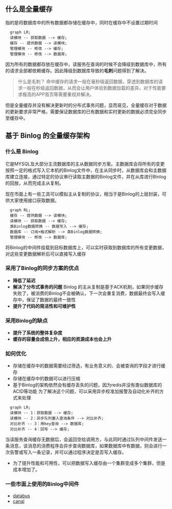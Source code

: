 ## 什么是全量缓存
指的是将数据库中的所有数据都存储在缓存中，同时在缓存中不设置过期时间

```mermaid
  graph LR;
  读模块 -- 获取数据 --> 缓存;
  缓存 -- 提供数据 --> 读模块;
  管理模块 -- 修改 --> 缓存;
  管理模块 -- 修改 --> 数据库;
```

因为所有的数据都存放在缓存中，读服务在查询的时候不会降级到数据库中，所有的请求全部都依赖缓存。因此降级到数据库导致的**毛刺**问题得到了解决。

> 什么是毛刺？
> 命中缓存的请求一般在毫秒级返回数据，穿透到数据库的请求一般在秒级返回数据，从而会让用户体验到数据加载的差异。对于性能要求极高的APP首页等需要重视并解决。

但是全量缓存并没有解决更新时的分布式事务问题，显而易见，全量缓存对于数据的更新要求非常严格，需要保证数据库的已有数据和实时更新的数据必须完全同步至缓存中。

## 基于 Binlog 的全量缓存架构

### 什么是 Binlog
它是MYSQL及大部分主流数据库的主从数据同步方案。主数据库会将所有的变更按照一定的格式写入它本机的Binlog文件中，在主从同步时，从数据库会和主数据库建立连接，通过特定的协议串行读取主数据的Binlog文件，并在从库进行Binlog的回放，从而完成主从复制。

现在市面上有一些工具可以模拟主从复制的协议，相当于是Binlog的上层封装，可供大家使用接口获取数据。

```mermaid
  graph RL;
  缓存 -- 提供数据 --> 读模块;
  读模块 -- 获取数据 --> 缓存;
  类Binlog数据转换 -- 数据写入 --> 缓存;
  数据库 -- 订阅+格式解析 --> 类Binlog数据转换;
  管理模块 -- 修改 --> 数据库;
```

将Binlog的中间件挂载到目标数据库上，可以实时获取到数据库的所有变更数据，对这些变更数据解析后可以直接写入缓存

### 采用了Binlog的同步方案的优点
* **降低了延迟**
* **解决了分布式事务的问题**
Binlog 的主从复制是基于ACK机制，如果同步缓存失败了，被消费的Binlog不会被确认，下一次会重复消费，数据最终会写入缓存中，保证了数据的最终一致性
* **提升了代码的简洁性和可维护性**

### 采用Binlog的缺点
* **提升了系统的整体复杂度**
* **缓存的容量会成倍上升，相应的资源成本也会上升**


### 如何优化
* 存储在缓存中的数据需要经过筛选，有业务意义的、会被查询的字段才进行缓存
* 存储在缓存中的数据可以进行压缩
* 基于Binlog的架构依然会有缓存丢失的问题，因为redis并没有类似数据库的ACID等功能
  为了解决这个问题，可以采用异步校准加报警及自动化补齐的方式来处理

```mermaid
  graph LR;
  读模块 -- 1：获取数据 --> 缓存;
  读模块 -- 2：异步队列塞入查询条件 --> 对比补齐;
  对比补齐 -- 3：用key查询 --> 数据库;
  对比补齐 -- 4：回写 --> 缓存;
```
当读服务查询缓存无数据后，会返回空给调用方，与此同时通过队列中间件发送一条消息，该消息的消费程序会异步查询数据库，如果数据库中有数据，则会进行一次告警或写入一条记录，并可以通过程序决定是否写入缓存。
* 为了提升性能和可用性，可以把数据写入缓存由一个集群变成多个集群，但是成本增加了。

### 一些市面上使用的Binlog中间件
* [databus](https://github.com/linkedin/databus)
* [canal](https://github.com/alibaba/canal)
